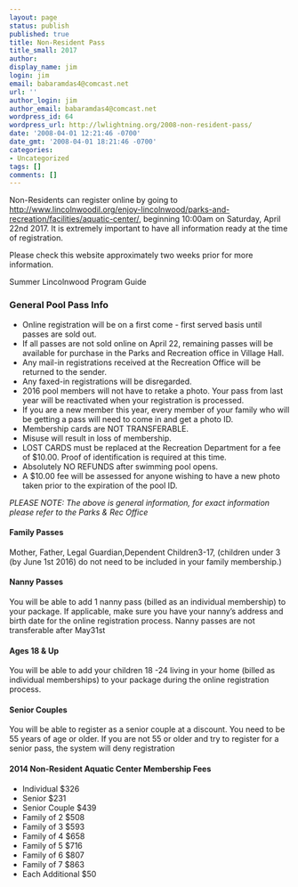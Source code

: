 ```yaml
---
layout: page
status: publish
published: true
title: Non-Resident Pass
title_small: 2017
author:
display_name: jim
login: jim
email: babaramdas4@comcast.net
url: ''
author_login: jim
author_email: babaramdas4@comcast.net
wordpress_id: 64
wordpress_url: http://lwlightning.org/2008-non-resident-pass/
date: '2008-04-01 12:21:46 -0700'
date_gmt: '2008-04-01 18:21:46 -0700'
categories:
- Uncategorized
tags: []
comments: []
---
```



Non-Residents can register online by going to <a href="http://www.lincolnwoodil.org/enjoy-lincolnwood/parks-and-recreation/facilities/aquatic-center/">http://www.lincolnwoodil.org/enjoy-lincolnwood/parks-and-recreation/facilities/aquatic-center/</a>, beginning 10:00am on Saturday, April 22nd 2017. It is extremely important to have all information ready at the time of registration.

Please check this website approximately two weeks prior for more information.

Summer Lincolnwood Program Guide

###  General Pool Pass Info

* Online registration will be on a first come - first served basis until passes are sold out.
* If all passes are not sold online on April 22,  remaining passes will be available for purchase in the Parks and Recreation office in Village Hall. 
* Any mail-in registrations received at the Recreation Office will be returned to the sender.
* Any faxed-in registrations will be disregarded.
* 2016 pool members will not have to retake a photo. Your pass from last year will be reactivated when your registration is processed.
* If you are a new member this year, every member of your family who will be getting a pass will need to come in and get a photo ID.
* Membership cards are NOT TRANSFERABLE.
* Misuse will result in loss of membership.
* LOST CARDS must be replaced at the Recreation Department for a fee of $10.00. Proof of identification is required at this time.
* Absolutely NO REFUNDS after swimming pool opens.
* A $10.00 fee will be assessed for anyone wishing to have a new photo taken prior to the expiration of the pool ID.

_PLEASE NOTE: The above is general information, for exact information please refer to the Parks & Rec Office_

#### Family Passes

Mother, Father, Legal Guardian,Dependent Children3-17, (children under 3 (by June 1st 2016) do not need to be included in your family membership.)

#### Nanny Passes

You will be able to add 1 nanny pass (billed as an individual membership) to your package. If applicable, make sure you have your nanny’s address and birth date for the online registration process. Nanny passes are not transferable after May31st

#### Ages 18 & Up

You will be able to add your children 18 -24 living in your home (billed as individual memberships) to your package during the online registration process.

#### Senior Couples

You will be able to register as a senior couple at a discount. You need to be 55 years of age or older. If you are not 55 or older and try to register for a senior pass, the system will deny registration

#### 2014 Non-Resident Aquatic Center Membership Fees

* Individual $326
* Senior $231
* Senior Couple $439
* Family of 2 $508
* Family of 3 $593
* Family of 4 $658
* Family of 5 $716
* Family of 6 $807
* Family of 7 $863
* Each Additional $50
